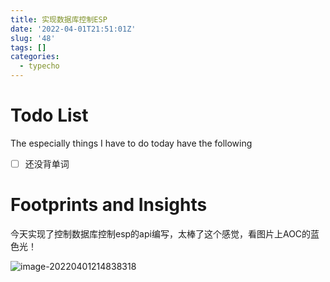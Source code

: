 ```yaml
---
title: 实现数据库控制ESP
date: '2022-04-01T21:51:01Z'
slug: '48'
tags: []
categories:
  - typecho
---
```

# Todo List

The especially things I have to do today have the following

- [ ] 还没背单词

# Footprints and Insights

今天实现了控制数据库控制esp的api编写，太棒了这个感觉，看图片上AOC的蓝色光！

![image-20220401214838318](https://gitee.com/Dagwbl/cloudPicture/raw/master/typora/image-20220401214838318.png)
